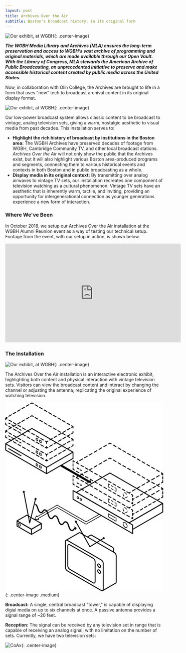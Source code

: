 ```yaml
---
layout: post
title: Archives Over the Air
subtitle: Boston's broadcast history, in its original form
---
```


![Our exhibit, at WGBH](assets/GBH1.jpg){: .center-image}

**_The WGBH Media Library and Archives (MLA) ensures the long-term preservation and access to WGBH’s vast archive of programming and original materials, which are made available through our Open Vault. With the Library of Congress, MLA stewards the American Archive of Public Broadcasting, an unprecedented initiative to preserve and make accessible historical content created by public media across the United States._**

Now, in collaboration with Olin College, the Archives are brought to life in a form that uses "new" tech to broadcast archival content in its original display format. 


![Our exhibit, at WGBH](assets/GBH2.jpg){: .center-image}

Our low-power broadcast system allows classic content to be broadcast to vintage, analog television sets, giving a warm, nostalgic aesthetic to visual media from past decades. This installation serves to:

 * __Highlight the rich history of broadcast by institutions in the Boston area:__ The WGBH Archives have preserved decades of footage from WGBH, Cambridge Community TV, and other local broadcast stations. *Archives Over the Air* will not only show the public that the Archives exist, but it will also highlight various Boston area-produced programs and segments, connecting them to various historical events and contexts in both Boston and in public broadcasting as a whole.
 * __Display media in its original context:__ By transmitting over analog airwaves to vintage TV sets, our installation recreates one component of television watching as a cultural phenomenon. Vintage TV sets have an aesthetic that is inherently warm, tactile, and inviting, providing an opportunity for intergenerational connection as younger generations experience a new form of interaction.

### Where We've Been

In October 2018, we setup our Archives Over the Air installation at the WGBH Alumni Reunion event as a way of testing our technical setup. Footage from the event, with our setup in action, is shown below. 

<iframe class="center-image" width="560" height="315" src="https://www.youtube.com/embed/2Cq8NwQ-qN4?rel=0&amp;controls=0" frameborder="0" allow="accelerometer; autoplay; encrypted-media; gyroscope; picture-in-picture" allowfullscreen></iframe>
 

### The Installation

![Our exhibit, at WGBH](assets/GBH4.jpg){: .center-image}

The Archives Over the Air installation is an interactive electronic exhibit, highlighting both content and physical interaction with vintage television sets. Visitors can view the broadcast content and interact by changing the channel or adjusting the antenna, replicating the original experience of watching television.

![The broadcast system](assets/wgbh-diagram.png){: .center-image .medium}

**Broadcast:** A single, central broadcast "tower," is capable of displaying digial media on up to six channels at once. A passive antenna provides a signal range of ~20 feet.

**Reception:** The signal can be received by any television set in range that is capable of receiving an analog signal, with no limitation on the number of sets. Currently, we have two television sets: 

 ![CoAx](assets/coax.png){: .center-image}




